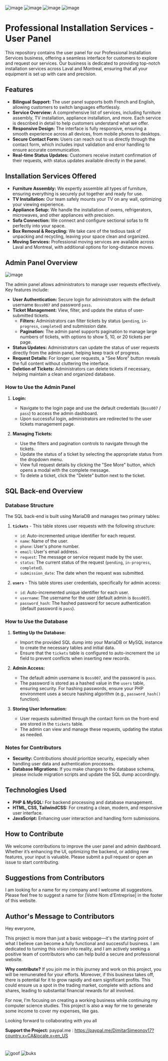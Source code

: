 ![image](https://github.com/user-attachments/assets/3ef0fd33-d144-4ce5-a35b-0eaf554f95d8)
![image](https://github.com/user-attachments/assets/44d3cb6a-bda2-478f-b7dd-6557c383f162)
![image](https://github.com/user-attachments/assets/68ecf6bb-8174-49de-9bea-bee30d573e3c)
![image](https://github.com/user-attachments/assets/b93c1827-afe3-4d30-b74e-ef088388c32c)



# Professional Installation Services - User Panel

This repository contains the user panel for our Professional Installation Services business, offering a seamless interface for customers to explore and request our services. Our business is dedicated to providing top-notch installation services across Laval and Montreal, ensuring that all your equipment is set up with care and precision.

## Features

- **Bilingual Support:** The user panel supports both French and English, allowing customers to switch languages effortlessly.
- **Service Overview:** A comprehensive list of services, including furniture assembly, TV installation, appliance installation, and more. Each service is described in detail to help customers understand what we offer.
- **Responsive Design:** The interface is fully responsive, ensuring a smooth experience across all devices, from mobile phones to desktops.
- **Secure Contact Form:** Users can reach out to us directly through the contact form, which includes input validation and error handling to ensure accurate communication.
- **Real-time Status Updates:** Customers receive instant confirmation of their requests, with status updates available directly in the panel.

## Installation Services Offered

- **Furniture Assembly:** We expertly assemble all types of furniture, ensuring everything is securely put together and ready for use.
- **TV Installation:** Our team safely mounts your TV on any wall, optimizing your viewing experience.
- **Appliance Setup:** We handle the installation of ovens, refrigerators, microwaves, and other appliances with precision.
- **Sofa Connection:** We connect and configure sectional sofas to fit perfectly into your space.
- **Box Removal & Recycling:** We take care of the tedious task of unpacking and recycling, leaving your space clean and organized.
- **Moving Services:** Professional moving services are available across Laval and Montreal, with additional options for long-distance moves.

## Admin Panel Overview

![image](https://github.com/user-attachments/assets/68539511-5516-4bef-85fc-38acf57c2274)

The admin panel allows administrators to manage user requests effectively. Key features include:

- **User Authentication:** Secure login for administrators with the default username `Boss007` and password `pass`.
- **Ticket Management:** View, filter, and update the status of user-submitted tickets.
  - **Filters:** Administrators can filter tickets by status (`pending`, `in-progress`, `completed`) and submission date.
  - **Pagination:** The admin panel supports pagination to manage large numbers of tickets, with options to show 5, 10, or 20 tickets per page.
- **Status Updates:** Administrators can update the status of user requests directly from the admin panel, helping keep track of progress.
- **Request Details:** For longer user requests, a "See More" button reveals the full content without cluttering the interface.
- **Deletion of Tickets:** Administrators can delete tickets if necessary, helping maintain a clean and organized database.

### How to Use the Admin Panel

1. **Login:**
   - Navigate to the login page and use the default credentials (`Boss007` / `pass`) to access the admin dashboard.
   - Upon successful login, administrators are redirected to the user tickets management page.

2. **Managing Tickets:**
   - Use the filters and pagination controls to navigate through the tickets.
   - Update the status of a ticket by selecting the appropriate status from the dropdown menu.
   - View full request details by clicking the "See More" button, which opens a modal with the complete message.
   - To delete a ticket, click the "Delete" button next to the ticket.

## SQL Back-end Overview

### Database Structure

The SQL back-end is built using MariaDB and manages two primary tables:

1. **`tickets`** - This table stores user requests with the following structure:
    - `id`: Auto-incremented unique identifier for each request.
    - `name`: Name of the user.
    - `phone`: User's phone number.
    - `email`: User's email address.
    - `request`: The message or service request made by the user.
    - `status`: The current status of the request (`pending`, `in-progress`, `completed`).
    - `submission_date`: The date when the request was submitted.

2. **`users`** - This table stores user credentials, specifically for admin access:
    - `id`: Auto-incremented unique identifier for each user.
    - `username`: The username for the user (default admin is `Boss007`).
    - `password_hash`: The hashed password for secure authentication (default password is `pass`).

### How to Use the Database

1. **Setting Up the Database:**
   - Import the provided SQL dump into your MariaDB or MySQL instance to create the necessary tables and initial data.
   - Ensure that the `tickets` table is configured to auto-increment the `id` field to prevent conflicts when inserting new records.

2. **Admin Access:**
   - The default admin username is `Boss007`, and the password is `pass`.
   - The password is stored as a hashed value in the `users` table, ensuring security. For hashing passwords, ensure your PHP environment uses a secure hashing algorithm (e.g., `password_hash()` function).

3. **Storing User Information:**
   - User requests submitted through the contact form on the front-end are stored in the `tickets` table.
   - The admin can view and manage these requests, updating the status as needed.

### Notes for Contributors

- **Security:** Contributions should prioritize security, especially when handling user data and authentication processes.
- **Database Migrations:** If you make changes to the database schema, please include migration scripts and update the SQL dump accordingly.

## Technologies Used

- **PHP & MySQL:** For backend processing and database management.
- **HTML, CSS, TailwindCSS:** For creating a clean, modern, and responsive user interface.
- **JavaScript:** Enhancing user interaction and handling form submissions.

## How to Contribute

We welcome contributions to improve the user panel and admin dashboard. Whether it’s enhancing the UI, optimizing the backend, or adding new features, your input is valuable. Please submit a pull request or open an issue to start contributing.

## Suggestions from Contributors

I am looking for a name for my company and I welcome all suggestions. Please feel free to suggest a name for [Votre Nom d'Entreprise] in the footer of this website.

## Author's Message to Contributors
Hey everyone,

This project is more than just a basic webpage—it's the starting point of what I believe can become a fully functional and successful business. I am dedicated to turning this vision into reality, and I am actively seeking a positive team of contributors who can help build a secure and professional website.

**Why contribute?**
If you join me in this journey and work on this project, you will be remunerated for your efforts. Moreover, if this business takes off, there is potential for it to grow rapidly and earn significant profits. This could ensure us a spot in the trading market, complete with actions and shares, leading to substantial financial rewards for all involved.

For now, I'm focusing on creating a working business while continuing my computer science studies. This project is also a way for me to generate some income to cover my expenses, like gas.

Looking forward to collaborating with you all

**Support the Project:**
paypal.me : https://paypal.me/DimitarSimeonov17?country.x=CA&locale.x=en_US
#

![goof](https://github.com/user-attachments/assets/b97c0eff-9ca0-4925-a577-9a1598df96bd)
![buks](https://github.com/user-attachments/assets/13ebb84c-e84b-4aac-90ea-cfa241ac8b14)

